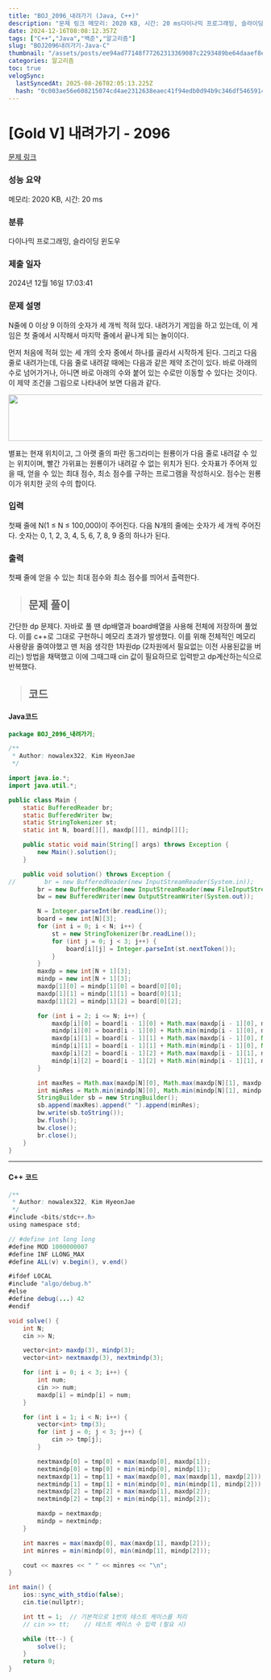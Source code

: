 ```yaml
---
title: "BOJ_2096_내려가기 (Java, C++)"
description: "문제 링크 메모리: 2020 KB, 시간: 20 ms다이나믹 프로그래밍, 슬라이딩 윈도우2024년 12월 16일 17:03:41간단한 dp 문제다. 자바로 풀 땐 dp배열과 board배열을 사용해 전체에 저장하며 풀었다. 이를 c++로 그대로 구현하니 메모리 초과가 발"
date: 2024-12-16T08:08:12.357Z
tags: ["C++","Java","백준","알고리즘"]
slug: "BOJ2096내려가기-Java-C"
thumbnail: "/assets/posts/ee94ad77148f77262313369087c2293489be64daaef8e26c32a817c1ffe955bd.png"
categories: 알고리즘
toc: true
velogSync:
  lastSyncedAt: 2025-08-26T02:05:13.225Z
  hash: "0c003ae56e608215074cd4ae2312638eaec41f94edb0d94b9c346df5465914e0"
---
```


# [Gold V] 내려가기 - 2096 

[문제 링크](https://www.acmicpc.net/problem/2096) 

### 성능 요약

메모리: 2020 KB, 시간: 20 ms

### 분류

다이나믹 프로그래밍, 슬라이딩 윈도우

### 제출 일자

2024년 12월 16일 17:03:41

### 문제 설명

<p>N줄에 0 이상 9 이하의 숫자가 세 개씩 적혀 있다. 내려가기 게임을 하고 있는데, 이 게임은 첫 줄에서 시작해서 마지막 줄에서 끝나게 되는 놀이이다.</p>

<p>먼저 처음에 적혀 있는 세 개의 숫자 중에서 하나를 골라서 시작하게 된다. 그리고 다음 줄로 내려가는데, 다음 줄로 내려갈 때에는 다음과 같은 제약 조건이 있다. 바로 아래의 수로 넘어가거나, 아니면 바로 아래의 수와 붙어 있는 수로만 이동할 수 있다는 것이다. 이 제약 조건을 그림으로 나타내어 보면 다음과 같다.</p>

<p><img alt="" src="https://www.acmicpc.net/JudgeOnline/upload/201007/down.png" style="height:92px; width:685px"></p>

<p>별표는 현재 위치이고, 그 아랫 줄의 파란 동그라미는 원룡이가 다음 줄로 내려갈 수 있는 위치이며, 빨간 가위표는 원룡이가 내려갈 수 없는 위치가 된다. 숫자표가 주어져 있을 때, 얻을 수 있는 최대 점수, 최소 점수를 구하는 프로그램을 작성하시오. 점수는 원룡이가 위치한 곳의 수의 합이다.</p>

### 입력 

 <p>첫째 줄에 N(1 ≤ N ≤ 100,000)이 주어진다. 다음 N개의 줄에는 숫자가 세 개씩 주어진다. 숫자는 0, 1, 2, 3, 4, 5, 6, 7, 8, 9 중의 하나가 된다.</p>

### 출력 

 <p>첫째 줄에 얻을 수 있는 최대 점수와 최소 점수를 띄어서 출력한다.</p>

> ## 문제 풀이

간단한 dp 문제다. 자바로 풀 땐 dp배열과 board배열을 사용해 전체에 저장하며 풀었다. 이를 c++로 그대로 구현하니 메모리 초과가 발생했다. 이를 위해 전체적인 메모리 사용량을 줄여야했고 맨 처음 생각한 1차원dp (2차원에서 필요없는 이전 사용된값을 버리는) 방법을 채택했고 이에 그때그때 cin 값이 필요하므로 입력받고 dp계산하는식으로 반복했다.

> ## 코드

#### Java코드
```java
package BOJ_2096_내려가기;

/**
 * Author: nowalex322, Kim HyeonJae
 */

import java.io.*;
import java.util.*;

public class Main {
    static BufferedReader br;
    static BufferedWriter bw;
    static StringTokenizer st;
    static int N, board[][], maxdp[][], mindp[][];

    public static void main(String[] args) throws Exception {
        new Main().solution();
    }

    public void solution() throws Exception {
//        br = new BufferedReader(new InputStreamReader(System.in));
        br = new BufferedReader(new InputStreamReader(new FileInputStream("src/main/java/BOJ_2096_내려가기/input.txt")));
        bw = new BufferedWriter(new OutputStreamWriter(System.out));

        N = Integer.parseInt(br.readLine());
        board = new int[N][3];
        for (int i = 0; i < N; i++) {
            st = new StringTokenizer(br.readLine());
            for (int j = 0; j < 3; j++) {
                board[i][j] = Integer.parseInt(st.nextToken());
            }
        }
        maxdp = new int[N + 1][3];
        mindp = new int[N + 1][3];
        maxdp[1][0] = mindp[1][0] = board[0][0];
        maxdp[1][1] = mindp[1][1] = board[0][1];
        maxdp[1][2] = mindp[1][2] = board[0][2];

        for (int i = 2; i <= N; i++) {
            maxdp[i][0] = board[i - 1][0] + Math.max(maxdp[i - 1][0], maxdp[i - 1][1]);
            mindp[i][0] = board[i - 1][0] + Math.min(mindp[i - 1][0], mindp[i - 1][1]);
            maxdp[i][1] = board[i - 1][1] + Math.max(maxdp[i - 1][0], Math.max(maxdp[i - 1][1], maxdp[i - 1][2]));
            mindp[i][1] = board[i - 1][1] + Math.min(mindp[i - 1][0], Math.min(mindp[i - 1][1], mindp[i - 1][2]));
            maxdp[i][2] = board[i - 1][2] + Math.max(maxdp[i - 1][1], maxdp[i - 1][2]);
            mindp[i][2] = board[i - 1][2] + Math.min(mindp[i - 1][1], mindp[i - 1][2]);
        }

        int maxRes = Math.max(maxdp[N][0], Math.max(maxdp[N][1], maxdp[N][2]));
        int minRes = Math.min(mindp[N][0], Math.min(mindp[N][1], mindp[N][2]));
        StringBuilder sb = new StringBuilder();
        sb.append(maxRes).append(" ").append(minRes);
        bw.write(sb.toString());
        bw.flush();
        bw.close();
        br.close();
    }
}
```
---
#### C++ 코드
```java
/**
 * Author: nowalex322, Kim HyeonJae
 */
#include <bits/stdc++.h>
using namespace std;

// #define int long long
#define MOD 1000000007
#define INF LLONG_MAX
#define ALL(v) v.begin(), v.end()

#ifdef LOCAL
#include "algo/debug.h"
#else
#define debug(...) 42
#endif

void solve() {
    int N;
    cin >> N;

    vector<int> maxdp(3), mindp(3);
    vector<int> nextmaxdp(3), nextmindp(3);

    for (int i = 0; i < 3; i++) {
        int num;
        cin >> num;
        maxdp[i] = mindp[i] = num;
    }

    for (int i = 1; i < N; i++) {
        vector<int> tmp(3);
        for (int j = 0; j < 3; j++) {
            cin >> tmp[j];
        }

        nextmaxdp[0] = tmp[0] + max(maxdp[0], maxdp[1]);
        nextmindp[0] = tmp[0] + min(mindp[0], mindp[1]);
        nextmaxdp[1] = tmp[1] + max(maxdp[0], max(maxdp[1], maxdp[2]));
        nextmindp[1] = tmp[1] + min(mindp[0], min(mindp[1], mindp[2]));
        nextmaxdp[2] = tmp[2] + max(maxdp[1], maxdp[2]);
        nextmindp[2] = tmp[2] + min(mindp[1], mindp[2]);

        maxdp = nextmaxdp;
        mindp = nextmindp;
    }

    int maxres = max(maxdp[0], max(maxdp[1], maxdp[2]));
    int minres = min(mindp[0], min(mindp[1], mindp[2]));

    cout << maxres << " " << minres << "\n";
}

int main() {
    ios::sync_with_stdio(false);
    cin.tie(nullptr);

    int tt = 1;  // 기본적으로 1번의 테스트 케이스를 처리
    // cin >> tt;    // 테스트 케이스 수 입력 (필요 시)

    while (tt--) {
        solve();
    }
    return 0;
}
```